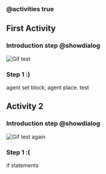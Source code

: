 ### @activities true

## First Activity

### Introduction step @showdialog

![Gif test](/static/sim.png)

### Step 1 :)

agent set block, agent place. test 

## Activity 2

### Introduction step @showdialog

![Gif test again](/static/sim.png)

### Step 1 :(

if statements
